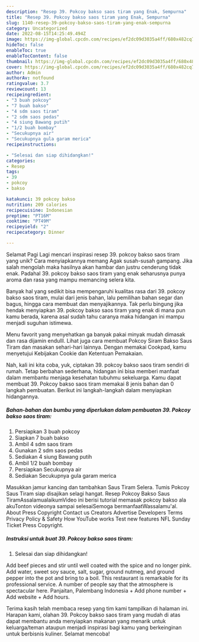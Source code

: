 ```yaml
---
description: "Resep 39. Pokcoy bakso saos tiram yang Enak, Sempurna"
title: "Resep 39. Pokcoy bakso saos tiram yang Enak, Sempurna"
slug: 1140-resep-39-pokcoy-bakso-saos-tiram-yang-enak-sempurna
category: Uncategorized
date: 2022-08-15T14:25:49.494Z
image: https://img-global.cpcdn.com/recipes/ef2dc09d3035a4ff/680x482cq70/39-pokcoy-bakso-saos-tiram-foto-resep-utama.jpg
hideToc: false
enableToc: true
enableTocContent: false
thumbnail: https://img-global.cpcdn.com/recipes/ef2dc09d3035a4ff/680x482cq70/39-pokcoy-bakso-saos-tiram-foto-resep-utama.jpg
cover: https://img-global.cpcdn.com/recipes/ef2dc09d3035a4ff/680x482cq70/39-pokcoy-bakso-saos-tiram-foto-resep-utama.jpg
author: Admin
authorAv: notfound
ratingvalue: 3.7
reviewcount: 13
recipeingredient:
- "3 buah pokcoy"
- "7 buah bakso"
- "4 sdm saos tiram"
- "2 sdm saos pedas"
- "4 siung Bawang putih"
- "1/2 buah bombay"
- "Secukupnya air"
- "Secukupnya gula garam merica"
recipeinstructions:

- "Selesai dan siap dihidangkan!"
categories:
- Resep
tags:
- 39
- pokcoy
- bakso

katakunci: 39 pokcoy bakso 
nutrition: 209 calories
recipecuisine: Indonesian
preptime: "PT16M"
cooktime: "PT49M"
recipeyield: "2"
recipecategory: Dinner

---
```



Selamat Pagi Lagi mencari inspirasi resep 39. pokcoy bakso saos tiram yang unik? Cara menyiapkannya memang Agak susah-susah gampang. Jika salah mengolah maka hasilnya akan hambar dan justru cenderung tidak enak. Padahal 39. pokcoy bakso saos tiram yang enak seharusnya punya aroma dan rasa yang mampu memancing selera kita.


Banyak hal yang sedikit bisa mempengaruhi kualitas rasa dari 39. pokcoy bakso saos tiram, mulai dari jenis bahan, lalu pemilihan bahan segar dan bagus, hingga cara membuat dan menyajikannya. Tak perlu bingung jika hendak menyiapkan 39. pokcoy bakso saos tiram yang enak di mana pun kamu berada, karena asal sudah tahu caranya maka hidangan ini mampu menjadi suguhan istimewa.

Menu favorit yang menyehatkan ga banyak pakai minyak mudah dimasak dan rasa dijamin endulll. Lihat juga cara membuat Pokcoy Siram Bakso Saus Tiram dan masakan sehari-hari lainnya. Dengan memakai Cookpad, kamu menyetujui Kebijakan Cookie dan Ketentuan Pemakaian.


Nah, kali ini kita coba, yuk, ciptakan 39. pokcoy bakso saos tiram sendiri di rumah. Tetap berbahan sederhana, hidangan ini bisa memberi manfaat dalam membantu menjaga kesehatan tubuhmu sekeluarga. Kamu dapat membuat 39. Pokcoy bakso saos tiram memakai 8 jenis bahan dan 0 langkah pembuatan. Berikut ini langkah-langkah dalam menyiapkan hidangannya.

<!--inarticleads1-->

##### Bahan-bahan dan bumbu yang diperlukan dalam pembuatan 39. Pokcoy bakso saos tiram:

1. Persiapkan 3 buah pokcoy
1. Siapkan 7 buah bakso
1. Ambil 4 sdm saos tiram
1. Gunakan 2 sdm saos pedas
1. Sediakan 4 siung Bawang putih
1. Ambil 1/2 buah bombay
1. Persiapkan Secukupnya air
1. Sediakan Secukupnya gula garam merica


Masukkan jamur kancing dan tambahkan Saus Tiram Selera. Tumis Pokcoy Saus Tiram siap disajikan selagi hangat. Resep Pokcoy Bakso Saus TiramAssalamualaikumVideo ini berisi tutorial memasak pokcoy bakso ala akuTonton videonya sampai selesaiSemoga bermanfaatWassalamu&#39;al. About Press Copyright Contact us Creators Advertise Developers Terms Privacy Policy &amp; Safety How YouTube works Test new features NFL Sunday Ticket Press Copyright. 

<!--inarticleads2-->

##### Instruksi untuk buat 39. Pokcoy bakso saos tiram:


1. Selesai dan siap dihidangkan!

Add beef pieces and stir until well coated with the spice and no longer pink. Add water, sweet soy sauce, salt, sugar, ground nutmeg, and ground pepper into the pot and bring to a boil. This restaurant is remarkable for its professional service. A number of people say that the atmosphere is spectacular here. Panjaitan, Palembang Indonesia + Add phone number + Add website + Add hours. 

Terima kasih telah membaca resep yang tim kami tampilkan di halaman ini. Harapan kami, olahan 39. Pokcoy bakso saos tiram yang mudah di atas dapat membantu anda menyiapkan makanan yang menarik untuk keluarga/teman ataupun menjadi inspirasi bagi kamu yang berkeinginan untuk berbisnis kuliner. Selamat mencoba!
